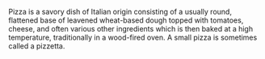 Pizza is a savory dish of Italian origin consisting of a usually round, flattened base of leavened wheat-based dough topped with tomatoes, cheese, and often various other ingredients which is then baked at a high temperature, traditionally in a wood-fired oven. A small pizza is sometimes called a pizzetta.